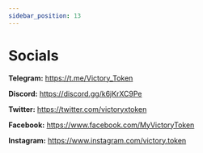 ```yaml
---
sidebar_position: 13
---
```

# Socials

**Telegram:** https://t.me/Victory_Token

**Discord:** https://discord.gg/k6jKrXC9Pe

**Twitter:** https://twitter.com/victoryxtoken

**Facebook:** https://www.facebook.com/MyVictoryToken

**Instagram:** https://www.instagram.com/victory.token


